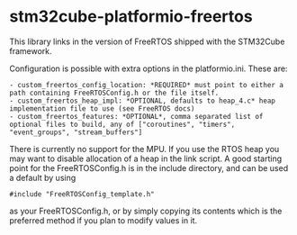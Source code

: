 # stm32cube-platformio-freertos
This library links in the version of FreeRTOS shipped with the STM32Cube framework.

Configuration is possible with extra options in the platformio.ini.
These are:

    - custom_freertos_config_location: *REQUIRED* must point to either a path containing FreeRTOSConfig.h or the file itself.
    - custom_freertos_heap_impl: *OPTIONAL, defaults to heap_4.c* heap implementation file to use (see FreeRTOS docs)
    - custom_freertos_features: *OPTIONAL*, comma separated list of optional files to build, any of ["coroutines", "timers", "event_groups", "stream_buffers"]

There is currently no support for the MPU.
If you use the RTOS heap you may want to disable allocation of a heap in the link script.
A good starting point for the FreeRTOSConfig.h is in the include directory, and can be used a default by using

```
#include "FreeRTOSConfig_template.h"
```

as your FreeRTOSConfig.h, or by simply copying its contents which is the preferred method if you plan to modify values in it.
